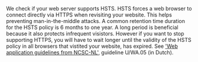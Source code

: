 We check if your web server supports HSTS. HSTS forces a web browser to connect directly via HTTPS when revisiting your website. This helps preventing man-in-the-middle attacks. A common retention time duration for the HSTS policy is 6 months to one year. A long period is beneficial because it also protects infrequent visistors. However if you want to stop supporting HTTPS, you will have to wait longer until the validity of the HSTS policy in all browsers that vistited your website, has expired. See ['Web application guidelines from NCSC-NL'](https://www.ncsc.nl/actueel/whitepapers/ict-beveiligingsrichtlijnen-voor-webapplicaties.html), guideline U/WA.05 (in Dutch).
